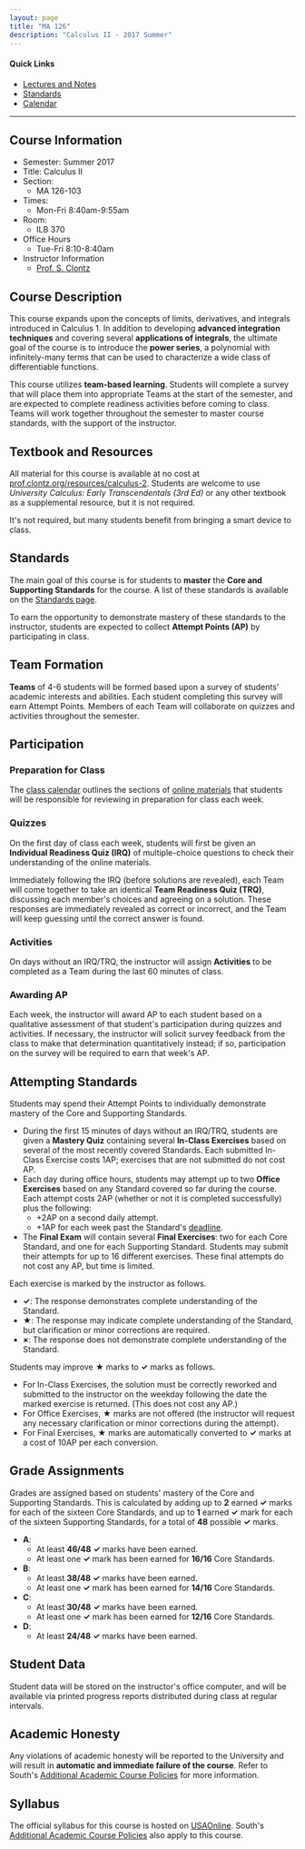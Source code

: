 ```yaml
---
layout: page
title: "MA 126"
description: "Calculus II - 2017 Summer"
---
```


#### Quick Links

- [Lectures and Notes][text]
- [Standards][standards]
- [Calendar][calendar]

---

## Course Information

* Semester: Summer 2017
* Title: Calculus II
* Section:
    * MA 126-103
* Times:
    * Mon-Fri 8:40am-9:55am
* Room:
    * ILB 370
* Office Hours
    * Tue-Fri 8:10-8:40am
* Instructor Information
    * [Prof. S. Clontz][about]


## Course Description

This course expands upon the concepts of limits, derivatives, and integrals
introduced in Calculus 1. In addition to developing **advanced
integration techniques** and covering several **applications of integrals**,
the ultimate goal of the course is
to introduce the **power series**, a polynomial with infinitely-many
terms that can be used to characterize a wide class of differentiable
functions.

This course utilizes **team-based learning**.
Students will
complete a survey that will place them into appropriate Teams at the
start of the semester, and are expected to complete readiness activities
before coming to class.
Teams will work together throughout the semester to master course
standards, with the support of the instructor.


## Textbook and Resources

All material for this course is available at no cost at
[prof.clontz.org/resources/calculus-2][text]. Students are welcome to use
*University Calculus: Early Transcendentals (3rd Ed)* or any other textbook
as a supplemental resource, but it is not required.

It's not required, but many students benefit from bringing a smart device
to class.


## Standards

The main goal of this course is for students to **master** the
**Core and Supporting Standards** for the course.
A list of these standards is available on the
[Standards page][standards].

To earn the opportunity to demonstrate mastery of these standards
to the instructor, students are expected to collect
**Attempt Points (AP)** by participating in class.


## Team Formation

**Teams** of 4-6 students will be formed based upon a survey
of students' academic interests and abilities. Each student completing
this survey will earn Attempt Points.
Members of each Team will collaborate on quizzes and activities
throughout the semester.


## Participation

### Preparation for Class

The [class calendar][calendar] outlines the
sections of [online materials][text] that students will be
responsible for reviewing in preparation for class each week.

### Quizzes

On the first day of class each week, students will first be given an
**Individual Readiness Quiz (IRQ)** of multiple-choice
questions to check their understanding of the online materials.

Immediately following the IRQ (before solutions are revealed),
each Team will come together to take an
identical **Team Readiness Quiz (TRQ)**, discussing each member's choices and
agreeing on a solution. These responses are immediately revealed as correct
or incorrect, and the Team will keep guessing until the correct answer is
found.

### Activities

On days without an IRQ/TRQ, the instructor will assign **Activities**
to be completed as a Team during the last 60 minutes of class.

### Awarding AP

Each week, the instructor will award AP to each student
based on a qualitative assessment of that student's participation during
quizzes and activities. If necessary,
the instructor will solicit survey feedback
from the class to make that determination quantitatively instead;
if so, participation on the survey will be required to earn that week's AP.



## Attempting Standards

Students may spend their Attempt Points to individually demonstrate mastery
of the Core and Supporting Standards.

* During the first 15 minutes of days without an IRQ/TRQ, students are given
  a **Mastery Quiz** containing several
  **In-Class Exercises** based on several of the most recently covered
  Standards.
  Each submitted In-Class Exercise costs 1AP; exercises that are not submitted
  do not cost AP.
* Each day during office hours, students may attempt up to two
  **Office Exercises** based on
  any Standard covered so far during the course. Each attempt costs 2AP
  (whether or not it is completed successfully) plus the following:
    * +2AP on a second daily attempt.
    * +1AP for each week past the Standard's [deadline][standards].
* The **Final Exam** will contain several **Final Exercises**: two for each Core
  Standard, and one for each Supporting Standard.
  Students may submit their attempts for up to 16 different exercises.
  These final attempts do not cost any AP, but time is limited.

Each exercise is marked by the instructor as follows.

* **✓**: The response demonstrates complete understanding of the Standard.
* **★**: The response may indicate complete understanding of the Standard,
  but clarification or minor corrections are required.
* **×**: The response does not demonstrate complete understanding of the
  Standard.

Students may improve **★** marks to **✓** marks as follows.

* For In-Class Exercises, the solution must be correctly reworked and
  submitted to the instructor on the weekday following the date the marked
  exercise is returned. (This does not cost any AP.)
* For Office Exercises, **★** marks are not offered (the instructor will
  request any necessary clarification or minor corrections during the attempt).
* For Final Exercises, **★** marks are automatically converted to **✓** marks
  at a cost of 10AP per each conversion.




## Grade Assignments

Grades are assigned based on students' mastery of the Core and Supporting
Standards. This is calculated by adding up to **2** earned **✓** marks for each
of the sixteen Core Standards,
and up to **1** earned **✓** mark for each of the sixteen
Supporting Standards, for a total of **48** possible **✓** marks.

* **A**:
    * At least **46/48** **✓** marks have been earned.
    * At least one **✓** mark has been earned for **16/16** Core Standards.
* **B**:
    * At least **38/48** **✓** marks have been earned.
    * At least one **✓** mark has been earned for **14/16** Core Standards.
* **C**:
    * At least **30/48** **✓** marks have been earned.
    * At least one **✓** mark has been earned for **12/16** Core Standards.
* **D**:
    * At least **24/48** **✓** marks have been earned.





## Student Data

Student data will be stored on the instructor's office computer, and will
be available via printed progress reports distributed during class at
regular intervals.


## Academic Honesty

Any violations of academic honesty will be reported to the University
and will result in **automatic and immediate failure of the course**. Refer to
South's [Additional Academic Course Policies][usacoursepolicies] for
more information.


## Syllabus

The official syllabus for this course is hosted on [USAOnline][usaonline].
South's
[Additional Academic Course Policies][usacoursepolicies] also apply to this
course.



[text]: /resources/calculus2/

[calendar]: calendar/

[standards]: standards/

[about]: /about/

[usacoursepolicies]: https://www.southalabama.edu/departments/academicaffairs/resources/policies/additionalacademiccoursepolicies.pdf



[usaonline]: #
